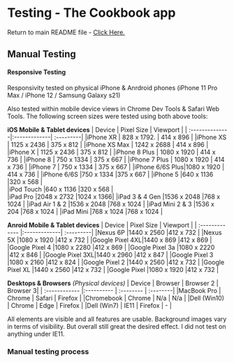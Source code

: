 # Testing - The Cookbook app

Return to main README file - [Click Here.](https://github.com/asdub/improved-telegram/blob/main/README.md)

## Manual Testing 

#### Responsive Testing
Responsivity tested on physical iPhone & Anrdroid phones (iPhone 11 Pro Max / iPhone 12 / Samsung Galaxy s21)

Also tested within mobile device views in Chrome Dev Tools & Safari Web Tools.
The following screen sizes were tested using both above tools: 

**iOS Mobile & Tablet devices**
| Device         | Pixel Size   | Viewport  |
| :--------------|:-------------| :---------|
|iPhone XR       | 828 x 1792.  | 414 x 896 |
|iPhone XS       | 1125 x 2436  | 375 x 812 |
|iPhone XS Max   | 1242 x 2688  | 414 x 896 |
|iPhone X	     | 1125 x 2436	| 375 x 812 |
|iPhone 8 Plus   | 1080 x 1920	| 414 x 736 |
|iPhone 8	     | 750 x 1334	| 375 x 667 |
|iPhone 7 Plus   | 1080 x 1920	| 414 x 736 |
|iPhone 7	     | 750 x 1334	| 375 x 667 |
|iPhone 6/6S Plus|1080 x 1920   | 414 x 736 |
|iPhone 6/6S     |750 x 1334	|375 x 667  |
|iPhone 5	     |640 x 1136	|320 x 568  |		
|iPod Touch	     |640 x 1136	|320 x 568  |	
|iPad Pro	     |2048 x 2732	|1024 x 1366|
|iPad 3 & 4 Gen  |1536 x 2048	|768 x 1024 |
|iPad Air 1 & 2  |1536 x 2048	|768 x 1024 |
|iPad Mini 2 & 3 |1536 x 204 	|768 x 1024 |
|iPad Mini  	 |768 x 1024	|768 x 1024 |


**Anroid Mobile & Tablet devices**
| Device         | Pixel Size   | Viewport  |
| :------------- |:-------------| :---------|
|Nexus 6P	     |1440 x 2560	|412 x 732  |
|Nexus 5X	     |1080 x 1920	|412 x 732  |
|Google Pixel 4XL|1440 x 869	|412 x 869  |
|Google Pixel 4	 |1080 x 2280	|412 x 869  |
|Google Pixel 3a |1080 x 2220	|412 x 846  |
|Google Pixel 3XL|1440 x 2960	|412 x 847  |
|Google Pixel 3	 |1080 x 2160	|412 x 824  |
|Google Pixel 2	 |1440 x 2560	|412 x 732  |
|Google Pixel XL |1440 x 2560	|412 x 732  |
|Google Pixel	 |1080 x 1920	|412 x 732  |

**Desktops & Browsers** *(Physical devices)*
| Device        | Browser    | Browser 2 | Browser 3|
| :------------ |:---------- | :-------- | :--------|
|MacBook Pro    | Chrome     | Safari    | Firefox  |
|Chromebook     | Chrome     | N/a       | N/a      |
|Dell (Win10)   | Chrome     | Edge      | Firefox  | 
|Dell (Win7)	| IE11       | Firefox   | -        |

All elements are  visible and all features are usable. 
Background images vary in terms of visibility. But overall still great the desired effect.
I did not test on anything under IE11. 


### Manual testing process

    
